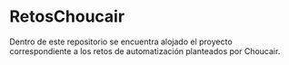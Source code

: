# RetosChoucair
Dentro de este repositorio se encuentra alojado el proyecto correspondiente a los retos de automatización planteados por Choucair.
